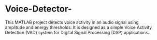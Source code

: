 # Voice-Detector-
This MATLAB project detects voice activity in an audio signal using amplitude and energy thresholds. It is designed as a simple Voice Activity Detection (VAD) system for Digital Signal Processing (DSP) applications.
